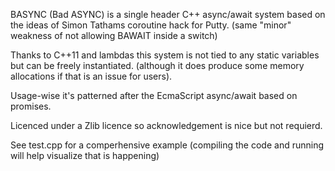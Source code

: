 BASYNC (Bad ASYNC) is a single header C++ async/await system based on
the ideas of Simon Tathams coroutine hack for Putty. (same "minor" weakness of not allowing BAWAIT inside a switch)

Thanks to C++11 and lambdas this system is not tied to any static variables but can be freely instantiated.
(although it does produce some memory allocations if that is an issue for users).

Usage-wise it's patterned after the EcmaScript async/await based on promises.

Licenced under a Zlib licence so acknowledgement is nice but not requierd.

See test.cpp for a comperhensive example (compiling the code and running will help visualize that is happening)

